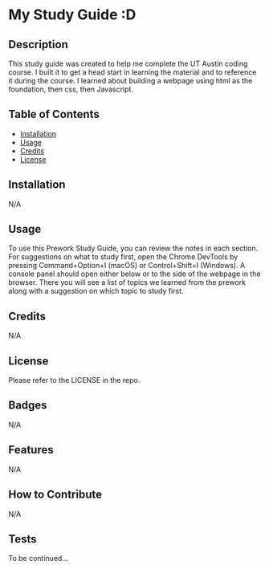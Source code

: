 # My Study Guide :D

## Description

This study guide was created to help me complete the UT Austin coding course. I built it to get a head start in learning the material and to reference it during the course. I learned about building a webpage using html as the foundation, then css, then Javascript. 

## Table of Contents

- [Installation](#installation)
- [Usage](#usage)
- [Credits](#credits)
- [License](#license)

## Installation

N/A

## Usage

To use this Prework Study Guide, you can review the notes in each section. For suggestions on what to study first, open the Chrome DevTools by pressing Command+Option+I (macOS) or Control+Shift+I (Windows). A console panel should open either below or to the side of the webpage in the browser. There you will see a list of topics we learned from the prework along with a suggestion on which topic to study first.

## Credits

N/A

## License

Please refer to the LICENSE in the repo.


## Badges

N/A

## Features

N/A

## How to Contribute

N/A

## Tests

To be continued...